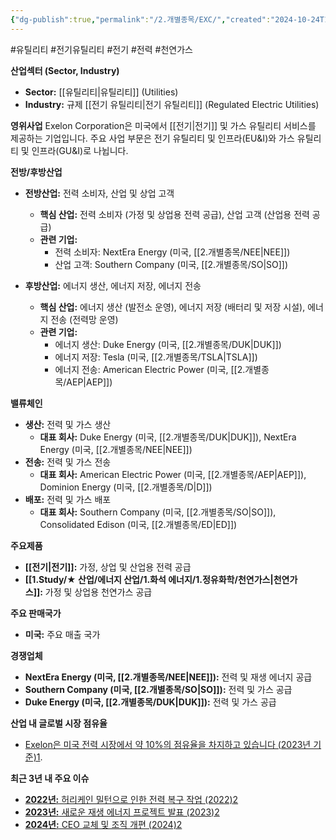 ```yaml
---
{"dg-publish":true,"permalink":"/2.개별종목/EXC/","created":"2024-10-24T10:26:52.258+09:00","updated":"2025-07-29T21:37:04.642+09:00"}
---
```


#유틸리티 #전기유틸리티 #전기 #전력 #천연가스 


**산업섹터 (Sector, Industry)**

- **Sector:** [[유틸리티\|유틸리티]] (Utilities)
- **Industry:** 규제 [[전기 유틸리티\|전기 유틸리티]] (Regulated Electric Utilities)

**영위사업** Exelon Corporation은 미국에서 [[전기\|전기]] 및 가스 유틸리티 서비스를 제공하는 기업입니다. 주요 사업 부문은 전기 유틸리티 및 인프라(EU&I)와 가스 유틸리티 및 인프라(GU&I)로 나뉩니다.

**전방/후방산업**

- **전방산업:** 전력 소비자, 산업 및 상업 고객
    - **핵심 산업:** 전력 소비자 (가정 및 상업용 전력 공급), 산업 고객 (산업용 전력 공급)
    - **관련 기업:**
        - 전력 소비자: NextEra Energy (미국, [[2.개별종목/NEE\|NEE]])
        - 산업 고객: Southern Company (미국, [[2.개별종목/SO\|SO]])
          
- **후방산업:** 에너지 생산, 에너지 저장, 에너지 전송
    - **핵심 산업:** 에너지 생산 (발전소 운영), 에너지 저장 (배터리 및 저장 시설), 에너지 전송 (전력망 운영)
    - **관련 기업:**
        - 에너지 생산: Duke Energy (미국, [[2.개별종목/DUK\|DUK]])
        - 에너지 저장: Tesla (미국, [[2.개별종목/TSLA\|TSLA]])
        - 에너지 전송: American Electric Power (미국, [[2.개별종목/AEP\|AEP]])

**밸류체인**

- **생산:** 전력 및 가스 생산
    - **대표 회사:** Duke Energy (미국, [[2.개별종목/DUK\|DUK]]), NextEra Energy (미국, [[2.개별종목/NEE\|NEE]])
- **전송:** 전력 및 가스 전송
    - **대표 회사:** American Electric Power (미국, [[2.개별종목/AEP\|AEP]]), Dominion Energy (미국, [[2.개별종목/D\|D]])
- **배포:** 전력 및 가스 배포
    - **대표 회사:** Southern Company (미국, [[2.개별종목/SO\|SO]]), Consolidated Edison (미국, [[2.개별종목/ED\|ED]])

**주요제품**

- **[[전기\|전기]]:** 가정, 상업 및 산업용 전력 공급
- **[[1.Study/★ 산업/에너지 산업/1.화석 에너지/1.정유화학/천연가스\|천연가스]]:** 가정 및 상업용 천연가스 공급

**주요 판매국가**

- **미국:** 주요 매출 국가

**경쟁업체**

- **NextEra Energy (미국, [[2.개별종목/NEE\|NEE]]):** 전력 및 재생 에너지 공급
- **Southern Company (미국, [[2.개별종목/SO\|SO]]):** 전력 및 가스 공급
- **Duke Energy (미국, [[2.개별종목/DUK\|DUK]]):** 전력 및 가스 공급

**산업 내 글로벌 시장 점유율**

- [Exelon은 미국 전력 시장에서 약 10%의 점유율을 차지하고 있습니다 (2023년 기준)](https://en.wikipedia.org/wiki/Exelon)[1](https://en.wikipedia.org/wiki/Exelon).

**최근 3년 내 주요 이슈**

- [**2022년:** 허리케인 밀턴으로 인한 전력 복구 작업 (2022)](https://www.exeloncorp.com/)[2](https://www.exeloncorp.com/)
- [**2023년:** 새로운 재생 에너지 프로젝트 발표 (2023)](https://www.exeloncorp.com/)[2](https://www.exeloncorp.com/)
- [**2024년:** CEO 교체 및 조직 개편 (2024)](https://www.exeloncorp.com/)[2](https://www.exeloncorp.com/)
